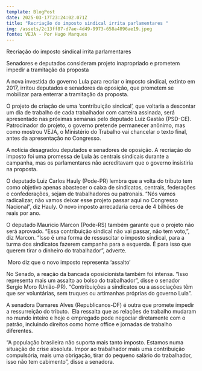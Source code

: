 ```yaml
---
template: BlogPost
date: 2025-03-17T23:24:02.071Z
title: "Recriação do imposto sindical irrita parlamentares "
img: /assets/2c13ff87-d7ae-4d49-9973-658a4896ae19.jpeg
fonte: VEJA - Por Hugo Marques
---
```

Recriação do imposto sindical irrita parlamentares

Senadores e deputados consideram projeto inapropriado e prometem impedir a tramitação da proposta 

A nova investida do governo Lula para recriar o imposto sindical, extinto em 2017, irritou deputados e senadores da oposição, que prometem se mobilizar para enterrar a tramitação da proposta.

O projeto de criação de uma ‘contribuição sindical’, que voltaria a descontar um dia de trabalho de cada trabalhador com carteira assinada, será apresentado nas próximas semanas pelo deputado Luiz Gastão (PSD-CE). Patrocinador do projeto, o governo pretende permanecer anônimo, mas como mostrou VEJA, o Ministério do Trabalho vai chancelar o texto final, antes da apresentação no Congresso. 

A notícia desagradou deputados e senadores de oposição. A recriação do imposto foi uma promessa de Lula às centrais sindicais durante a campanha, mas os parlamentares não acreditavam que o governo insistiria na proposta.

O deputado Luiz Carlos Hauly (Pode-PR) lembra que a volta do tributo tem como objetivo apenas abastecer o caixa de sindicatos, centrais, federações e confederações, sejam de trabalhadores ou patronais.  “Nós vamos radicalizar, não vamos deixar esse projeto passar aqui no Congresso Nacional”, diz Hauly. O novo imposto arrecadaria cerca de 4 bilhões de reais por ano. 

O deputado Maurício Marcon (Pode-RS) também garante que o projeto não será aprovado. “Essa contribuição sindical não vai passar, não tem voto,”, diz Marcon. “Isso é uma forma de ressuscitar o imposto sindical, para a turma dos sindicatos fazerem campanha para a esquerda. É para isso que querem tirar o dinheiro do trabalhador”, adverte. 

 Moro diz que o novo imposto representa ‘assalto’

No Senado, a reação da bancada oposicionista também foi intensa. “Isso representa mais um assalto ao bolso do trabalhador”, disse o senador Sergio Moro (União-PR). “Contribuições a sindicatos ou a associações têm que ser voluntárias, sem truques ou artimanhas próprias do governo Lula”. 

A senadora Damares Alves (Republicanos-DF) é outra que promete impedir a ressurreição do tributo.  Ela ressalta que as relações de trabalho mudaram no mundo inteiro e hoje o empregado pode negociar diretamente com o patrão, incluindo direitos como home office e jornadas de trabalho diferentes.

“A população brasileira não suporta mais tanto imposto. Estamos numa situação de crise absoluta. Impor ao trabalhador mais uma contribuição compulsória, mais uma obrigação, tirar do pequeno salário do trabalhador, isso não tem cabimento”, disse a senadora.
